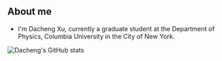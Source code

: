 ## About me
* I'm Dacheng Xu, currently a graduate student at the Department of Physics, Columbia University in the City of New York.

![Dacheng's GitHub stats](https://github-readme-stats-sigma-five.vercel.app/api?username=dachengx&count_private=true&show_icons=true&theme=chartreuse-dark)
